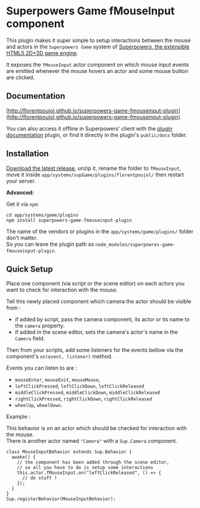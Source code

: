 # Superpowers Game fMouseInput component

This plugin makes it super simple to setup interactions between the mouse and actors in the `Superpowers Game` system of [Superpowers, the extensible HTML5 2D+3D game engine](http://superpowers-html5.com).

It exposes the `fMouseInput` actor component on which mouse input events are emitted whenever the mouse hovers an actor and some mouse button are clicked.


## Documentation

[http://florentpoujol.github.io/superpowers-game-fmouseinput-plugin](http://florentpoujol.github.io/superpowers-game-fmouseinput-plugin)

You can also access it offline in Superpowers' client with the [plugin documentation](https://github.com/florentpoujol/superpowers-common-pluginsdocs-plugin) plugin, or find it directly in the plugin's `public/docs` folder.


## Installation

[Download the latest release](https://github.com/florentpoujol/superpowers-game-fmouseinput-plugin/releases), unzip it, rename the folder to `fMouseInput`, move it inside `app/systems/supGame/plugins/florentpoujol/` then restart your server.

__Advanced:__

Get it via `npm`:
        
    cd app/systems/game/plugins
    npm install superpowers-game-fmouseinput-plugin

The name of the vendors or plugins in the `app/systems/game/plugins/` folder don't matter.  
So you can leave the plugin path as `node_modules/superpowres-game-fmouseinput-plugin`.


## Quick Setup

Place one component (via script or the scene editor) on each actors you want to check for interaction with the mouse.

Tell this newly placed component which camera the actor should be visible from :
- if added by script, pass the camera component, its actor or its name to the `camera` property.  
- if added in the scene editor, sets the camera's actor's name in the `Camera` field.

Then from your scripts, add some listeners for the events bellow via the component's `on(event, listener)` method.

Events you can listen to are : 

- `mouseEnter`, `mouseExit`, `mouseMouve`, 
- `leftClickPressed`, `leftClickDown`, `leftClickReleased`
- `middleClickPressed`, `middleClickDown`, `middleClickReleased`
- `rightClickPressed`, `rightClickDown`, `rightClickReleased` 
- `wheelUp`, `wheelDown`.  

Example : 

This behavior is on an actor which should be checked for interaction with the mouse.  
There is another actor named `"Camera"` with a `Sup.Camera` component.

    class MouseInputBehavior extends Sup.Behavior {
      awake() {
        // the component has been added through the scene editor,
        // so all you have to do is setup some interactions
        this.actor.fMouseInput.on("leftClickReleased", () => { 
          // do stuff !
        });
      }
    }
    Sup.registerBehavior(MouseInputBehavior);
